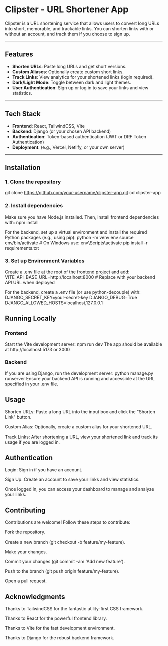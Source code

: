 # Clipster - URL Shortener App

Clipster is a URL shortening service that allows users to convert long URLs into short, memorable, and trackable links. You can shorten links with or without an account, and track them if you choose to sign up.

---

## Features

- **Shorten URLs**: Paste long URLs and get short versions.
- **Custom Aliases**: Optionally create custom short links.
- **Track Links**: View analytics for your shortened links (login required).
- **Dark/Light Mode**: Toggle between dark and light themes.
- **User Authentication**: Sign up or log in to save your links and view statistics.

---

## Tech Stack

- **Frontend**: React, TailwindCSS, Vite
- **Backend**: Django (or your chosen API backend)
- **Authentication**: Token-based authentication (JWT or DRF Token Authentication)
- **Deployment**: (e.g., Vercel, Netlify, or your own server)

---

## Installation

### 1. Clone the repository

git clone https://github.com/your-username/clipster-app.git
cd clipster-app

### 2. Install dependencies
Make sure you have Node.js installed. Then, install frontend dependencies with:
npm install

For the backend, set up a virtual environment and install the required Python packages (e.g., using pip):
python -m venv env
source env/bin/activate  # On Windows use: env\Scripts\activate
pip install -r requirements.txt


### 3. Set up Environment Variables

Create a .env file at the root of the frontend project and add:
VITE_API_BASE_URL=http://localhost:8000  # Replace with your backend API URL when deployed

For the backend, create a .env file (or use python-decouple) with:
DJANGO_SECRET_KEY=your-secret-key
DJANGO_DEBUG=True
DJANGO_ALLOWED_HOSTS=localhost,127.0.0.1

## Running Locally

### Frontend

Start the Vite development server:
npm run dev
The app should be available at http://localhost:5173 or 3000

### Backend
If you are using Django, run the development server:
python manage.py runserver
Ensure your backend API is running and accessible at the URL specified in your .env file.

## Usage
Shorten URLs: Paste a long URL into the input box and click the "Shorten Link" button.

Custom Alias: Optionally, create a custom alias for your shortened URL.

Track Links: After shortening a URL, view your shortened link and track its usage if you are logged in.

## Authentication
Login: Sign in if you have an account.

Sign Up: Create an account to save your links and view statistics.

Once logged in, you can access your dashboard to manage and analyze your links.

## Contributing
Contributions are welcome! Follow these steps to contribute:

Fork the repository.

Create a new branch (git checkout -b feature/my-feature).

Make your changes.

Commit your changes (git commit -am 'Add new feature').

Push to the branch (git push origin feature/my-feature).

Open a pull request.

## Acknowledgments
Thanks to TailwindCSS for the fantastic utility-first CSS framework.

Thanks to React for the powerful frontend library.

Thanks to Vite for the fast development environment.

Thanks to Django for the robust backend framework.
